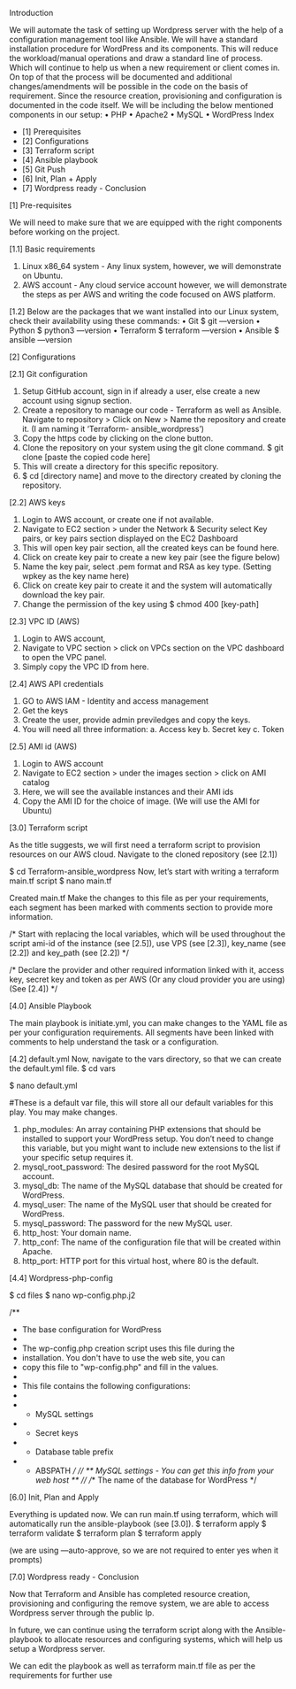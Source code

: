 Introduction

We will automate the task of setting up Wordpress server with the help of a configuration management tool like Ansible. We will have a standard installation procedure for WordPress and its components. This will reduce the workload/manual operations and draw a standard line of process. Which will continue to help us when a new requirement or client comes in. On top of that the process will be documented and additional changes/amendments will be possible in the code on the basis of requirement. Since the resource creation, provisioning and configuration is documented in the code itself.
We will be including the below mentioned components in our setup:
• PHP
• Apache2
• MySQL
• WordPress
Index
- [1] Prerequisites
- [2] Configurations
- [3] Terraform script
- [4] Ansible playbook
- [5] Git Push
- [6] Init, Plan + Apply
- [7] Wordpress ready - Conclusion


[1] Pre-requisites

We will need to make sure that we are equipped with the right components before working on the project.

[1.1] Basic requirements
1. Linux x86_64 system - Any linux system, however, we will demonstrate on Ubuntu.
2. AWS account - Any cloud service account however, we will demonstrate the steps as per
AWS and writing the code focused on AWS platform.

[1.2] Below are the packages that we want installed into our Linux system, check their availability using these commands:
• Git
$ git —version
• Python
$ python3 —version
• Terraform
$ terraform —version
• Ansible
$ ansible —version


[2] Configurations

[2.1] Git configuration
1. Setup GitHub account, sign in if already a user, else create a new account using signup section.
2. Create a repository to manage our code - Terraform as well as Ansible. Navigate to repository > Click on New > Name the repository and create it. (I am naming it ‘Terraform- ansible_wordpress’)
3. Copy the https code by clicking on the clone button.
4. Clone the repository on your system using the git clone command. 
$ git clone [paste the copied code here]
5. This will create a directory for this specific repository.
6. $ cd [directory name] and move to the directory created by cloning the repository.

[2.2] AWS keys
1. Login to AWS account, or create one if not available.
2. Navigate to EC2 section > under the Network & Security select Key pairs, or key pairs section displayed on the EC2 Dashboard
3. This will open key pair section, all the created keys can be found here.
4. Click on create key pair to create a new key pair (see the figure below)
5. Name the key pair, select .pem format and RSA as key type. (Setting wpkey as the key name here)
6. Click on create key pair to create it and the system will automatically download the key pair.
7. Change the permission of the key using $ chmod 400 [key-path]

[2.3] VPC ID (AWS)
1. Login to AWS account,
2. Navigate to VPC section > click on VPCs section on the VPC dashboard to open the VPC panel.
3. Simply copy the VPC ID from here.

[2.4] AWS API credentials
1. GO to AWS IAM - Identity and access management
2. Get the keys
3. Create the user, provide admin previledges and copy the keys. 
4. You will need all three information: 
       a. Access key
       b. Secret key
       c. Token

[2.5] AMI id (AWS)
1. Login to AWS account
2. Navigate to EC2 section > under the images section > click on AMI catalog
3. Here, we will see the available instances and their AMI ids
4. Copy the AMI ID for the choice of image. (We will use the AMI for Ubuntu)


[3.0] Terraform script

As the title suggests, we will first need a terraform script to provision resources on our AWS cloud.
Navigate to the cloned repository (see [2.1])

$ cd Terraform-ansible_wordpress
Now, let’s start with writing a terraform main.tf script
$ nano main.tf

Created main.tf
Make the changes to this file as per your requirements, each segment has been marked with comments section to provide more information. 

/* Start with replacing the local variables, which will be used throughout the
script ami-id of the instance (see [2.5]), use VPS (see [2.3]), key_name (see
[2.2]) and key_path (see [2.2]) */

/* Declare the provider and other required information linked with it, access
key, secret key and token as per AWS (Or any cloud provider you are using)
(See [2.4]) */


[4.0] Ansible Playbook

The main playbook is initiate.yml, you can make changes to the YAML file as per your configuration requirements. 
All segments have been linked with comments to help understand the task or a configuration. 

[4.2] default.yml
Now, navigate to the vars directory, so that we can create the default.yml file. $ cd vars

$ nano default.yml

#These is a default var file, this will store all our default variables for this
play. You may make changes.

1. php_modules: An array containing PHP extensions that should be installed to support your WordPress setup. You don’t need to change this variable, but you might want to include new extensions to the list if your specific setup requires it.
2. mysql_root_password: The desired password for the root MySQL account.
3. mysql_db: The name of the MySQL database that should be created for WordPress.
4. mysql_user: The name of the MySQL user that should be created for WordPress.
5. mysql_password: The password for the new MySQL user.
6. http_host: Your domain name.
7. http_conf: The name of the configuration file that will be created within Apache.
8. http_port: HTTP port for this virtual host, where 80 is the default.

[4.4] Wordpress-php-config

$ cd files
$ nano wp-config.php.j2

/**
 * The base configuration for WordPress
 *
 * The wp-config.php creation script uses this file during the
 * installation. You don't have to use the web site, you can
 * copy this file to "wp-config.php" and fill in the values.
 *
 * This file contains the following configurations:
 *
 * * MySQL settings
 * * Secret keys
 * * Database table prefix
 * * ABSPATH
 */
// ** MySQL settings - You can get this info from your web host ** //
/** The name of the database for WordPress */



[6.0] Init, Plan and Apply

Everything is updated now. We can run main.tf using terraform, which will automatically run the ansible-playbook (see [3.0]).
$ terraform apply
$ terraform validate
$ terraform plan
$ terraform apply

  (we are using —auto-approve, so we are not required to enter yes when it prompts)


[7.0] Wordpress ready - Conclusion

Now that Terraform and Ansible has completed resource creation, provisioning and configuring the remove system, we are able to access Wordpress server through the public Ip.

In future, we can continue using the terraform script along with the Ansible-playbook to allocate resources and configuring systems, which will help us setup a Wordpress server. 

We can edit the playbook as well as terraform main.tf file as per the requirements for further use

 

